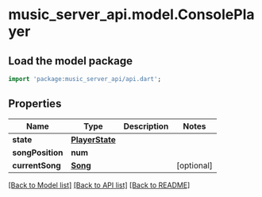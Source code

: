 # music_server_api.model.ConsolePlayer

## Load the model package
```dart
import 'package:music_server_api/api.dart';
```

## Properties
Name | Type | Description | Notes
------------ | ------------- | ------------- | -------------
**state** | [**PlayerState**](PlayerState.md) |  | 
**songPosition** | **num** |  | 
**currentSong** | [**Song**](Song.md) |  | [optional] 

[[Back to Model list]](../README.md#documentation-for-models) [[Back to API list]](../README.md#documentation-for-api-endpoints) [[Back to README]](../README.md)


